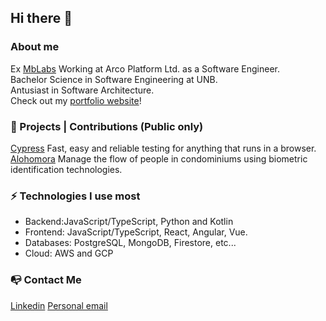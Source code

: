 ## Hi there 👋

### About me
Ex [MbLabs](https://mblabs.com.br/) Working at Arco Platform Ltd. as a Software Engineer.<br>
Bachelor Science in Software Engineering at UNB.<br>
Antusiast in Software Architecture.<br>
Check out my [portfolio website](https://luisfurtadoaraujo.com)!<br>

### 🚧 Projects | Contributions (Public only)
[Cypress](https://www.cypress.io/) Fast, easy and reliable testing for anything that runs in a browser.
[Alohomora](https://github.com/Alohomora-team) Manage the flow of people in condominiums using biometric identification technologies.

### ⚡ Technologies I use most
* Backend:JavaScript/TypeScript, Python and Kotlin
* Frontend: JavaScript/TypeScript, React, Angular, Vue.
* Databases: PostgreSQL, MongoDB, Firestore, etc...
* Cloud: AWS and GCP

### 📭 Contact Me
[Linkedin](https://linkedin.com/in/luis-furtado-)
[Personal email](luiscesm1@gmail.com)
